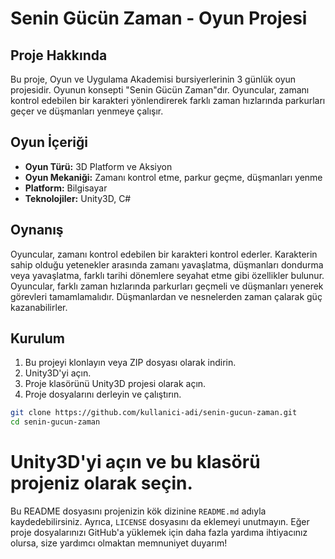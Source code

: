 # Senin Gücün Zaman - Oyun Projesi

## Proje Hakkında

Bu proje, Oyun ve Uygulama Akademisi bursiyerlerinin 3 günlük oyun projesidir. Oyunun konsepti "Senin Gücün Zaman"dır. Oyuncular, zamanı kontrol edebilen bir karakteri yönlendirerek farklı zaman hızlarında parkurları geçer ve düşmanları yenmeye çalışır.

## Oyun İçeriği

- **Oyun Türü:** 3D Platform ve Aksiyon
- **Oyun Mekaniği:** Zamanı kontrol etme, parkur geçme, düşmanları yenme
- **Platform:** Bilgisayar
- **Teknolojiler:** Unity3D, C#

## Oynanış

Oyuncular, zamanı kontrol edebilen bir karakteri kontrol ederler. Karakterin sahip olduğu yetenekler arasında zamanı yavaşlatma, düşmanları dondurma veya yavaşlatma, farklı tarihi dönemlere seyahat etme gibi özellikler bulunur. Oyuncular, farklı zaman hızlarında parkurları geçmeli ve düşmanları yenerek görevleri tamamlamalıdır. Düşmanlardan ve nesnelerden zaman çalarak güç kazanabilirler.

## Kurulum

1. Bu projeyi klonlayın veya ZIP dosyası olarak indirin.
2. Unity3D'yi açın.
3. Proje klasörünü Unity3D projesi olarak açın.
4. Proje dosyalarını derleyin ve çalıştırın.

```sh
git clone https://github.com/kullanici-adi/senin-gucun-zaman.git
cd senin-gucun-zaman
```
# Unity3D'yi açın ve bu klasörü projeniz olarak seçin.


Bu README dosyasını projenizin kök dizinine `README.md` adıyla kaydedebilirsiniz. Ayrıca, `LICENSE` dosyasını da eklemeyi unutmayın. Eğer proje dosyalarınızı GitHub'a yüklemek için daha fazla yardıma ihtiyacınız olursa, size yardımcı olmaktan memnuniyet duyarım!
